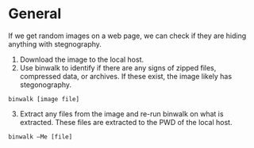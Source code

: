 # General
If we get random images on a web page, we can check if they are hiding anything with stegnography. 

1. Download the image to the local host. 
2. Use binwalk to identify if there are any signs of zipped files, compressed data, or archives.  If these exist, the image likely has stegonography.
```
binwalk [image file]
```
3. Extract any files from the image and re-run binwalk on what is extracted.  These files are extracted to the PWD of the local host.
```
binwalk –Me [file]
```
